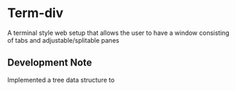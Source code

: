 # Term-div
A terminal style web setup that allows the user to have a window consisting of tabs and adjustable/splitable panes

## Development Note

Implemented a tree data structure to 